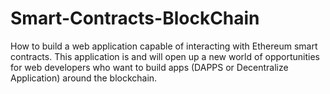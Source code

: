 # Smart-Contracts-BlockChain
How to build a web application capable of interacting with Ethereum smart contracts. This application is and will open up a new world of opportunities for web developers who want to build apps (DAPPS or Decentralize Application) around the blockchain.
